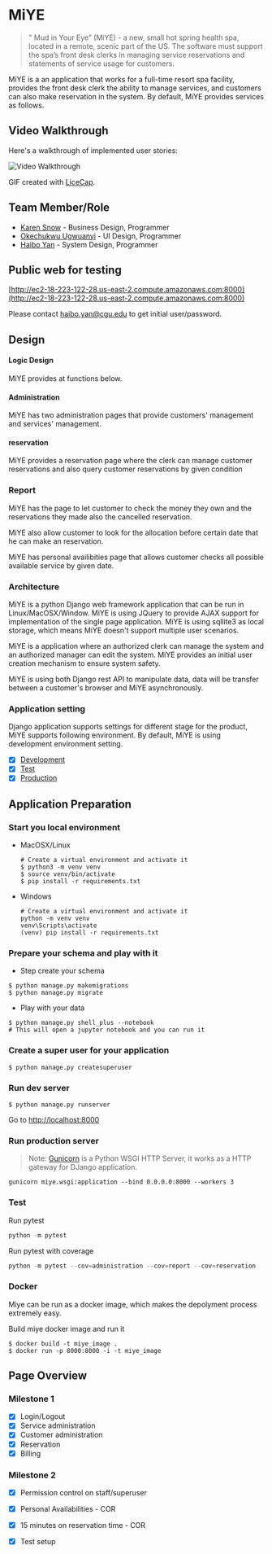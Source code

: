 # MiYE

> " Mud in Your Eye” (MiYE) - a new, small hot spring health spa, located in a remote, scenic part of the US. The software must support the spa’s front desk clerks in managing service reservations and statements of service usage for customers.

MiYE is a an application that works for a full-time resort spa facility, provides the front desk clerk the ability to manage services, and customers can also make reservation in the system.
By default, MiYE provides services as follows.

## Video Walkthrough

Here's a walkthrough of implemented user stories:

<img src='./Walkthrough.gif' title='Video Walkthrough' width='' alt='Video Walkthrough' />

GIF created with [LiceCap](http://www.cockos.com/licecap/).

## Team Member/Role

* [Karen Snow](https://github.com/karensnow2019) - Business Design, Programmer
* [Okechukwu Ugwuanyi](https://github.com/okechukwuugwuanyi) - UI Design, Programmer
* [Haibo Yan](https://github.com/billyean) - System Design, Programmer

## Public web for testing

[http://ec2-18-223-122-28.us-east-2.compute.amazonaws.com:8000](http://ec2-18-223-122-28.us-east-2.compute.amazonaws.com:8000)

Please contact [haibo.yan@cgu.edu](mailto:haibo.yan@cgu.edu) to get initial user/password.

## Design

#### Logic Design

MiYE provides at functions below.

#### Administration

MiYE has two administration pages that provide customers' management and services' management.

#### reservation

MiYE provides a reservation page where the clerk can manage customer reservations and also query customer reservations by given condition

### Report

MiYE has the page to let customer to check the money they own and the reservations they made also the cancelled reservation.

MiYE also allow customer to look for the allocation before certain date that he can make an reservation.

MiYE has personal availibities page that allows customer checks all possible available service by given date.

### Architecture

MiYE is a python Django web framework application that can be run in Linux/MacOSX/Window. MiYE is using JQuery to provide AJAX support for implementation of the single page application. MiYE is using sqllite3 as local storage, which means MiYE doesn't support multiple user scenarios.

MiYE is a application where an authorized clerk can manage the system and an authorized manager can edit the system. MiYE provides an initial user creation mechanism to ensure system safety.

MiYE is using both Django rest API to manipulate data, data will be transfer between a customer's browser and MiYE asynchronously.

### Application setting

Django application supports settings for different stage for the product, MiYE supports following environment. By default, MiYE is using development environment setting. 

* [X] [Development](miye/settings/dev.py)
* [X] [Test](miye/settings/test.py)
* [X] [Production](miye/settings/prod.py)

## Application Preparation

### Start you local environment

* MacOSX/Linux

  ```shell
  # Create a virtual environment and activate it
  $ python3 -m venv venv
  $ source venv/bin/activate
  $ pip install -r requirements.txt
  ```

* Windows

  ```shell
  # Create a virtual environment and activate it
  python -m venv venv
  venv\Scripts\activate
  (venv) pip install -r requirements.txt
  ```

### Prepare your schema and play with it

* Step create your schema
```shell
$ python manage.py makemigrations
$ python manage.py migrate
```

* Play with your data
```shell
$ python manage.py shell_plus --notebook
# This will open a jupyter notebook and you can run it
```

### Create a super user for your application
```shell
$ python manage.py createsuperuser
```

### Run dev server

```shell
$ python manage.py runserver
```

Go to [http://localhost:8000](http://localhost:8000)

### Run production server

> Note: [Gunicorn](https://gunicorn.org) is a Python WSGI HTTP Server, it works as a HTTP gateway for DJango application.

```shell
gunicorn miye.wsgi:application --bind 0.0.0.0:8000 --workers 3
```

### Test

Run pytest

```python
python -m pytest
```

Run pytest with coverage
```python
python -m pytest --cov=administration --cov=report --cov=reservation
```

### Docker

Miye can be run as a docker image, which makes the depolyment process extremely easy.

Build miye docker image and run it
 
```shell
$ docker build -t miye_image .
$ docker run -p 8000:8000 -i -t miye_image
```

## Page Overview

### Milestone 1

* [X] Login/Logout
* [X] Service administration
* [X] Customer administration
* [X] Reservation
* [X] Billing

### Milestone 2
* [X] Permission control on staff/superuser
* [X] Personal Availabilities - COR
* [X] 15 minutes on reservation time - COR
* [X] Test setup

